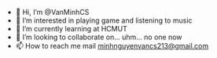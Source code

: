 - 👋 Hi, I’m @VanMinhCS
- 👀 I’m interested in playing game and listening to music
- 🌱 I’m currently learning at HCMUT
- 💞️ I’m looking to collaborate on... uhm... no one now
- 📫 How to reach me mail minhnguyenvancs213@gmail.com

<!---
VanMinhCS/VanMinhCS is a ✨ special ✨ repository because its `README.md` (this file) appears on your GitHub profile.
You can click the Preview link to take a look at your changes.
--->
